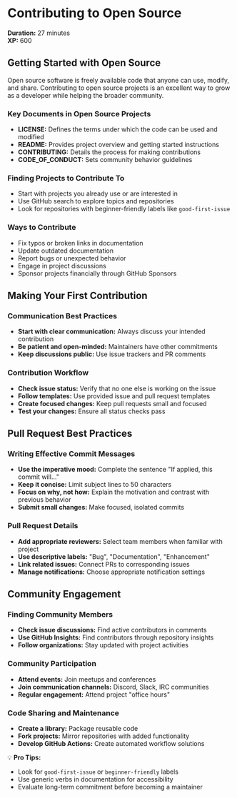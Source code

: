 # Contributing to Open Source

**Duration:** 27 minutes  
**XP:** 600

## Getting Started with Open Source

Open source software is freely available code that anyone can use, modify, and share. Contributing to open source projects is an excellent way to grow as a developer while helping the broader community.

### Key Documents in Open Source Projects
- **LICENSE:** Defines the terms under which the code can be used and modified
- **README:** Provides project overview and getting started instructions
- **CONTRIBUTING:** Details the process for making contributions
- **CODE_OF_CONDUCT:** Sets community behavior guidelines

### Finding Projects to Contribute To
- Start with projects you already use or are interested in
- Use GitHub search to explore topics and repositories
- Look for repositories with beginner-friendly labels like `good-first-issue`

### Ways to Contribute
- Fix typos or broken links in documentation
- Update outdated documentation
- Report bugs or unexpected behavior
- Engage in project discussions
- Sponsor projects financially through GitHub Sponsors

## Making Your First Contribution

### Communication Best Practices
- **Start with clear communication:** Always discuss your intended contribution
- **Be patient and open-minded:** Maintainers have other commitments
- **Keep discussions public:** Use issue trackers and PR comments

### Contribution Workflow
- **Check issue status:** Verify that no one else is working on the issue
- **Follow templates:** Use provided issue and pull request templates
- **Create focused changes:** Keep pull requests small and focused
- **Test your changes:** Ensure all status checks pass

## Pull Request Best Practices

### Writing Effective Commit Messages
- **Use the imperative mood:** Complete the sentence "If applied, this commit will..."
- **Keep it concise:** Limit subject lines to 50 characters
- **Focus on why, not how:** Explain the motivation and contrast with previous behavior
- **Submit small changes:** Make focused, isolated commits

### Pull Request Details
- **Add appropriate reviewers:** Select team members when familiar with project
- **Use descriptive labels:** "Bug", "Documentation", "Enhancement"
- **Link related issues:** Connect PRs to corresponding issues
- **Manage notifications:** Choose appropriate notification settings

## Community Engagement

### Finding Community Members
- **Check issue discussions:** Find active contributors in comments
- **Use GitHub Insights:** Find contributors through repository insights
- **Follow organizations:** Stay updated with project activities

### Community Participation
- **Attend events:** Join meetups and conferences
- **Join communication channels:** Discord, Slack, IRC communities
- **Regular engagement:** Attend project "office hours"

### Code Sharing and Maintenance
- **Create a library:** Package reusable code
- **Fork projects:** Mirror repositories with added functionality
- **Develop GitHub Actions:** Create automated workflow solutions

💡 **Pro Tips:**
- Look for `good-first-issue` or `beginner-friendly` labels
- Use generic verbs in documentation for accessibility
- Evaluate long-term commitment before becoming a maintainer

